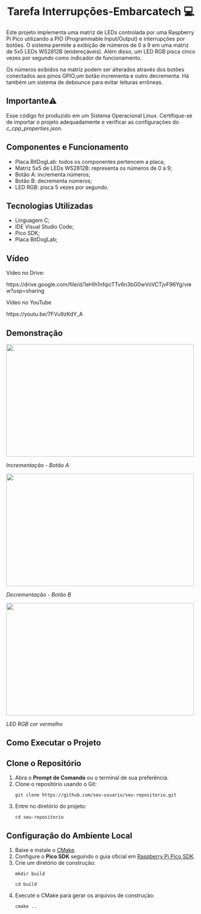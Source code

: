 <h1 align="center">Tarefa Interrupções-Embarcatech 💻</h1>

<p>Este projeto implementa uma matriz de LEDs controlada por uma Raspberry Pi Pico utilizando a PIO (Programmable Input/Output) e interrupções por botões. 
O sistema permite a exibição de números de 0 a 9 em uma matriz de 5x5 LEDs WS2812B (endereçáveis). Além disso, um LED RGB pisca cinco vezes por segundo como 
indicador de funcionamento.</p>
<p>Os números exibidos na matriz podem ser alterados através dos botões conectados aos pinos GPIO,um botão incrementa e outro decrementa. 
Há também um sistema de debounce para evitar leituras errôneas.</p>

<h2>Importante⚠️</h2>
<p>Esse código foi produzido em um Sistema Operacional Linux. Certifique-se de importar o projeto adequadamente e verificar as configurações do <i>c_cpp_properties.json</i>.</p>

<h2>Componentes e Funcionamento</h2>

<ul>
  <li>Placa BitDogLab: todos os componentes pertencem a placa;</li>
  <li>Matriz 5x5 de LEDs WS2812B: representa os números de 0 à 9;</li>
  <li>Botão A: incrementa números;</li>
  <li>Botão B: decrementa números;</li>
  <li>LED RGB: pisca 5 vezes por segundo.</li>
</ul>

<h2>Tecnologias Utilizadas</h2>

<ul>
  <li>Linguagem C;</li>
  <li>IDE Visual Studio Code;</li>
  <li>Pico SDK;</li>
  <li>Placa BitDogLab;</li>
</ul>

<h2>Vídeo</h2>
<p>Vídeo no Drive: </p>
<p>https://drive.google.com/file/d/1eHIh1nfqicTTv6n3bG0wVoVCTjvF96Yg/view?usp=sharing</p>
<p>Vídeo no YouTube</p>
<p>https://youtu.be/7FVu9zKdY_A</p>

<h2>Demonstração</h2>

<img src="assets/1.gif" width="500" height="300">
<p><i>Incrementação - Botão A</i></p>

<img src="assets/2.gif" width="500" height="300">
<p><i>Decrementação - Botão B</i></p>

<img src="assets/3.gif" width="500" height="300">
<p><i>LED RGB cor vermelho</i></p>

  <h2>Como Executar o Projeto</h2>
        <h2>Clone o Repositório</h2>
    <ol>
        <li>Abra o <strong>Prompt de Comando</strong> ou o terminal de sua preferência.</li>
        <li>Clone o repositório usando o Git:
            <pre><code>git clone https://github.com/seu-usuario/seu-repositorio.git</code></pre>
        </li>
        <li>Entre no diretório do projeto:
            <pre><code>cd seu-repositorio</code></pre>
        </li>
    </ol>
 <h2>Configuração do Ambiente Local</h2>
    <ol>
        <li>Baixe e instale o <a href="https://cmake.org/download/" target="_blank">CMake</a>.</li>
        <li>Configure o <strong>Pico SDK</strong> seguindo o guia oficial em 
            <a href="https://datasheets.raspberrypi.com/pico/raspberry-pi-pico-c-sdk.pdf" target="_blank">
                Raspberry Pi Pico SDK</a>.
        </li>
        <li>Crie um diretório de construção:
            <pre><code>mkdir build</code></pre>
            <pre><code>cd build</code></pre>
        </li>
        <li>Execute o CMake para gerar os arquivos de construção:
            <pre><code>cmake ..</code></pre>
        </li>
    </ol>
